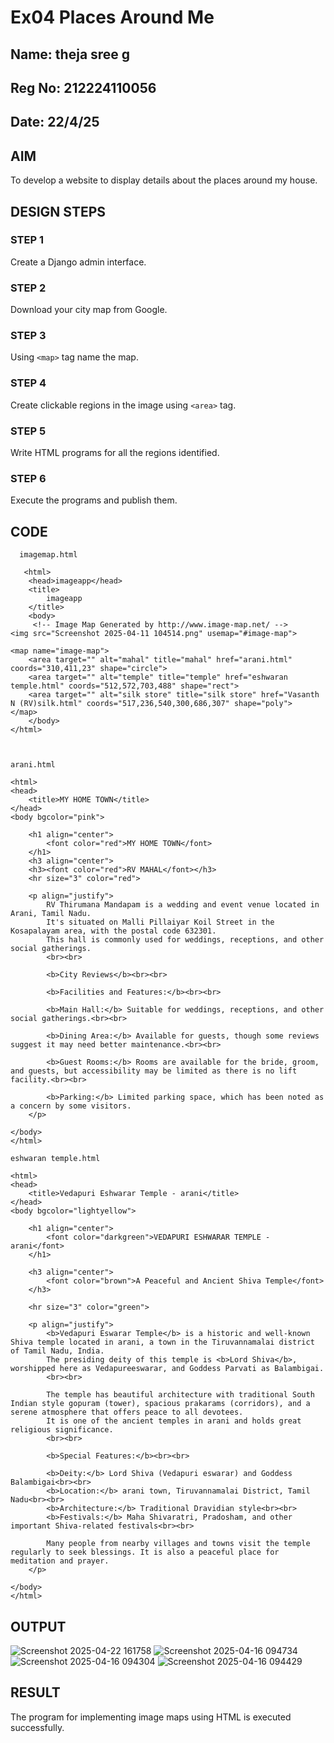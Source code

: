 # Ex04 Places Around Me

## Name: theja sree g
## Reg No: 212224110056
## Date: 22/4/25

## AIM
To develop a website to display details about the places around my house.

## DESIGN STEPS

### STEP 1
Create a Django admin interface.

### STEP 2
Download your city map from Google.

### STEP 3
Using ```<map>``` tag name the map.

### STEP 4
Create clickable regions in the image using ```<area>``` tag.

### STEP 5
Write HTML programs for all the regions identified.

### STEP 6
Execute the programs and publish them.

## CODE
      imagemap.html
    
       <html>
        <head>imageapp</head>
        <title>
            imageapp
        </title>
        <body>
         <!-- Image Map Generated by http://www.image-map.net/ -->
    <img src="Screenshot 2025-04-11 104514.png" usemap="#image-map">
    
    <map name="image-map">
        <area target="" alt="mahal" title="mahal" href="arani.html" coords="310,411,23" shape="circle">
        <area target="" alt="temple" title="temple" href="eshwaran temple.html" coords="512,572,703,488" shape="rect">
        <area target="" alt="silk store" title="silk store" href="Vasanth N (RV)silk.html" coords="517,236,540,300,686,307" shape="poly">
    </map>
        </body>
    </html>
    
    
    
    arani.html
    
    <html>
    <head>
        <title>MY HOME TOWN</title>
    </head>
    <body bgcolor="pink">
    
        <h1 align="center">
            <font color="red">MY HOME TOWN</font>
        </h1>
        <h3 align="center">
        <h3><font color="red">RV MAHAL</font></h3>
        <hr size="3" color="red">
    
        <p align="justify">
            RV Thirumana Mandapam is a wedding and event venue located in Arani, Tamil Nadu.
            It's situated on Malli Pillaiyar Koil Street in the Kosapalayam area, with the postal code 632301.
            This hall is commonly used for weddings, receptions, and other social gatherings.
            <br><br>
    
            <b>City Reviews</b><br><br>
    
            <b>Facilities and Features:</b><br><br>
    
            <b>Main Hall:</b> Suitable for weddings, receptions, and other social gatherings.<br><br>
    
            <b>Dining Area:</b> Available for guests, though some reviews suggest it may need better maintenance.<br><br>
    
            <b>Guest Rooms:</b> Rooms are available for the bride, groom, and guests, but accessibility may be limited as there is no lift facility.<br><br>
    
            <b>Parking:</b> Limited parking space, which has been noted as a concern by some visitors.
        </p>
    
    </body>
    </html>
    
    eshwaran temple.html
    
    <html>
    <head>
        <title>Vedapuri Eshwarar Temple - arani</title>
    </head>
    <body bgcolor="lightyellow">
    
        <h1 align="center">
            <font color="darkgreen">VEDAPURI ESHWARAR TEMPLE - arani</font>
        </h1>
    
        <h3 align="center">
            <font color="brown">A Peaceful and Ancient Shiva Temple</font>
        </h3>
    
        <hr size="3" color="green">
    
        <p align="justify">
            <b>Vedapuri Eswarar Temple</b> is a historic and well-known Shiva temple located in arani, a town in the Tiruvannamalai district of Tamil Nadu, India.
            The presiding deity of this temple is <b>Lord Shiva</b>, worshipped here as Vedapureeswarar, and Goddess Parvati as Balambigai.
            <br><br>
    
            The temple has beautiful architecture with traditional South Indian style gopuram (tower), spacious prakarams (corridors), and a serene atmosphere that offers peace to all devotees.
            It is one of the ancient temples in arani and holds great religious significance.
            <br><br>
    
            <b>Special Features:</b><br><br>
    
            <b>Deity:</b> Lord Shiva (Vedapuri eswarar) and Goddess Balambigai<br><br>
            <b>Location:</b> arani town, Tiruvannamalai District, Tamil Nadu<br><br>
            <b>Architecture:</b> Traditional Dravidian style<br><br>
            <b>Festivals:</b> Maha Shivaratri, Pradosham, and other important Shiva-related festivals<br><br>
    
            Many people from nearby villages and towns visit the temple regularly to seek blessings. It is also a peaceful place for meditation and prayer.
        </p>
    
    </body>
    </html>
    

        



## OUTPUT

![Screenshot 2025-04-22 161758](https://github.com/user-attachments/assets/b5742088-71bb-4a3b-a20c-abced8cd786c)
![Screenshot 2025-04-16 094734](https://github.com/user-attachments/assets/93c56422-6502-4350-8cfb-1f43d053f460)
![Screenshot 2025-04-16 094304](https://github.com/user-attachments/assets/c4d02ac5-6937-46e0-9fc8-c6844c70cd7b)
![Screenshot 2025-04-16 094429](https://github.com/user-attachments/assets/5a304510-9210-4a79-ba8b-1415822bcc62)






## RESULT
The program for implementing image maps using HTML is executed successfully.
